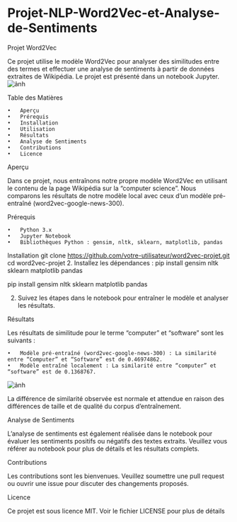 # Projet-NLP-Word2Vec-et-Analyse-de-Sentiments
Projet Word2Vec

Ce projet utilise le modèle Word2Vec pour analyser des similitudes entre des termes et effectuer une analyse de sentiments à partir de données extraites de Wikipédia. Le projet est présenté dans un notebook Jupyter.
![ảnh](https://github.com/user-attachments/assets/7cc847b8-7535-4518-9193-b8a9d09aa044)

Table des Matières

	•	Aperçu
	•	Prérequis
	•	Installation
	•	Utilisation
	•	Résultats
	•	Analyse de Sentiments
	•	Contributions
	•	Licence

Aperçu

Dans ce projet, nous entraînons notre propre modèle Word2Vec en utilisant le contenu de la page Wikipédia sur la “computer science”. Nous comparons les résultats de notre modèle local avec ceux d’un modèle pré-entraîné (word2vec-google-news-300).

Prérequis

	•	Python 3.x
	•	Jupyter Notebook
	•	Bibliothèques Python : gensim, nltk, sklearn, matplotlib, pandas

Installation
git clone https://github.com/votre-utilisateur/word2vec-projet.git
cd word2vec-projet
2.	Installez les dépendances :
pip install gensim nltk sklearn matplotlib pandas

pip install gensim nltk sklearn matplotlib pandas

2.	Suivez les étapes dans le notebook pour entraîner le modèle et analyser les résultats.


Résultats

Les résultats de similitude pour le terme “computer” et “software” sont les suivants :

	•	Modèle pré-entraîné (word2vec-google-news-300) : La similarité entre “Computer” et “Software” est de 0.46974862.
	•	Modèle entraîné localement : La similarité entre “computer” et “software” est de 0.1368767.

 ![ảnh](https://github.com/user-attachments/assets/3b75d821-4581-4e50-90df-efe29c56d642)


La différence de similarité observée est normale et attendue en raison des différences de taille et de qualité du corpus d’entraînement.

Analyse de Sentiments

L’analyse de sentiments est également réalisée dans le notebook pour évaluer les sentiments positifs ou négatifs des textes extraits. Veuillez vous référer au notebook pour plus de détails et les résultats complets.

Contributions

Les contributions sont les bienvenues. Veuillez soumettre une pull request ou ouvrir une issue pour discuter des changements proposés.

Licence

Ce projet est sous licence MIT. Voir le fichier LICENSE pour plus de détails
